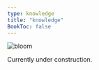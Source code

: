 ```yaml
---
type: knowledge
title: "knowledge"
BookToc: false
---
```


![bloom](/images/bloom.gif/)

Currently under construction.
